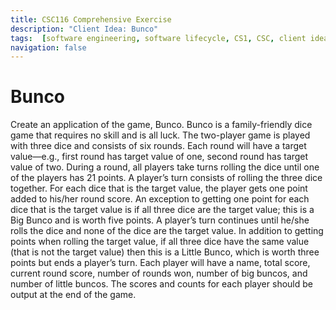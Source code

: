 ```yaml
---
title: CSC116 Comprehensive Exercise
description: "Client Idea: Bunco"
tags:  [software engineering, software lifecycle, CS1, CSC, client idea]
navigation: false
---
```

# Bunco

Create an application of the game, Bunco. Bunco is a family-friendly dice game that requires no skill and is all luck. The two-player game is played with three dice and consists of six rounds. Each round will have a target value—e.g., first round has target value of one, second round has target value of two. During a round, all players take turns rolling the dice until one of the players has 21 points. A player’s turn consists of rolling the three dice together. For each dice that is the target value, the player gets one point added to his/her round score. An exception to getting one point for each dice that is the target value is if all three dice are the target value; this is a Big Bunco and is worth five points. A player’s turn continues until he/she rolls the dice and none of the dice are the target value. In addition to getting points when rolling the target value, if all three dice have the same value (that is not the target value) then this is a Little Bunco, which is worth three points but ends a player’s turn. Each player will have a name, total score, current round score, number of rounds won, number of big buncos, and number of little buncos. The scores and counts for each player should be output at the end of the game. 
